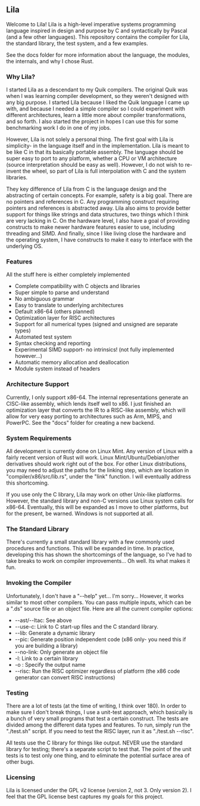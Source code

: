 ## Lila

Welcome to Lila! Lila is a high-level imperative systems programming language inspired in design and purpose by C and syntactically by Pascal (and a few other languages). This repository contains the compiler for Lila, the standard library, the test system, and a few examples.

See the docs folder for more information about the language, the modules, the internals, and why I chose Rust.

### Why Lila?

I started Lila as a descendant to my Quik compilers. The original Quik was when I was learning compiler development, so they weren't designed with any big purpose. I started Lila because I liked the Quik language I came up with, and because I needed a simple compiler so I could experiment with different architectures, learn a little more about compiler transformations, and so forth. I also started the project in hopes I can use this for some benchmarking work I do in one of my jobs.

However, Lila is not solely a personal thing. The first goal with Lila is simplicity- in the language itself and in the implementation. Lila is meant to be like C in that its basically portable assembly. The language should be super easy to port to any platform, whether a CPU or VM architecture (source interpretation should be easy as well). However, I do not wish to re-invent the wheel, so part of Lila is full interpolation with C and the system libraries.

They key difference of Lila from C is the language design and the abstracting of certain concepts. For example, safety is a big goal. There are no pointers and references in C. Any programming construct requiring pointers and references is abstracted away. Lila also aims to provide better support for things like strings and data structures, two things which I think are very lacking in C. On the hardware level, I also have a goal of providing constructs to make newer hardware features easier to use, including threading and SIMD. And finally, since I like living close the hardware and the operating system, I have constructs to make it easy to interface with the underlying OS.

### Features

All the stuff here is either completely implemented

* Complete compatibility with C objects and libraries
* Super simple to parse and understand
* No ambiguous grammar
* Easy to translate to underlying architectures
* Default x86-64 (others planned)
* Optimization layer for RISC architectures
* Support for all numerical types (signed and unsigned are separate types)
* Automated test system
* Syntax checking and reporting
* Experimental SIMD support- no intrinsics! (not fully implemented however...)
* Automatic memory allocation and deallocation
* Module system instead of headers

### Architecture Support

Currently, I only support x86-64. The internal representations generate an CISC-like assembly, which lends itself well to x86. I just finished an optimization layer that converts the IR to a RISC-like assembly, which will allow for very easy porting to architectures such as Arm, MIPS, and PowerPC. See the "docs" folder for creating a new backend.

### System Requirements

All development is currently done on Linux Mint. Any version of Linux with a fairly recent version of Rust will work. Linux Mint/Ubuntu/Debian/other derivatives should work right out of the box. For other Linux distributions, you may need to adjust the paths for the linking step, which are location in "compiler/x86/src/lib.rs", under the "link" function. I will eventually address this shortcoming.

If you use only the C library, Lila may work on other Unix-like platforms. However, the standard library and non-C versions use Linux system calls for x86-64. Eventually, this will be expanded as I move to other platforms, but for the present, be warned. Windows is not supported at all.

### The Standard Library

There's currently a small standard library with a few commonly used procedures and functions. This will be expanded in time. In practice, developing this has shown the shortcomings of the language, so I've had to take breaks to work on compiler improvements... Oh well. Its what makes it fun.

### Invoking the Compiler

Unfortunately, I don't have a "--help" yet... I'm sorry... However, it works similar to most other compilers. You can pass multiple inputs, which can be a ".ds" source file or an object file. Here are all the current compiler options:

* --ast/--ltac: See above
* --use-c: Link to C start-up files and the C standard library.
* --lib: Generate a dynamic library
* --pic: Generate position independent code (x86 only- you need this if you are building a library)
* --no-link: Only generate an object file
* -l<lib>: Link to a certain library
* -o <name>: Specify the output name
* --risc: Run the RISC optimizer regardless of platform (the x86 code generator can convert RISC instructions)

### Testing

There are a lot of tests (at the time of writing, I think over 180). In order to make sure I don't break things, I use a unit-test approach, which basically is a bunch of very small programs that test a certain construct. The tests are divided among the different data types and features. To run, simply run the "./test.sh" script. If you need to test the RISC layer, run it as "./test.sh --risc".

All tests use the C library for things like output. NEVER use the standard library for testing; there's a separate script to test that. The point of the unit tests is to test only one thing, and to eliminate the potential surface area of other bugs.

### Licensing

Lila is licensed under the GPL v2 license (version 2, not 3. Only version 2). I feel that the GPL license best captures my goals for this project.


